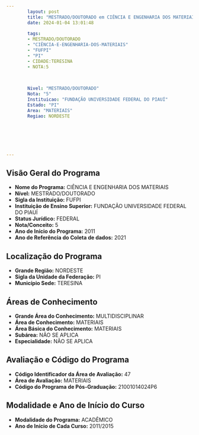 ```yaml
---
        layout: post
        title: "MESTRADO/DOUTORADO em CIÊNCIA E ENGENHARIA DOS MATERIAIS na FUFPI  "
        date: 2024-01-04 13:01:48
     
        tags:
        - MESTRADO/DOUTORADO
        - "CIÊNCIA-E-ENGENHARIA-DOS-MATERIAIS"
        - "FUFPI"
        - "PI"
        - CIDADE:TERESINA
        - NOTA:5
        
       

        Nivel: "MESTRADO/DOUTORADO"
        Nota: "5"
        Instituicao: "FUNDAÇÃO UNIVERSIDADE FEDERAL DO PIAUÍ"
        Estado: "PI"
        Area: "MATERIAIS"
        Regiao: NORDESTE
        
        
        
        
        
        
---
```

## Visão Geral do Programa
- **Nome do Programa:** CIÊNCIA E ENGENHARIA DOS MATERIAIS
- **Nível:** MESTRADO/DOUTORADO
- **Sigla da Instituição:** FUFPI
- **Instituição de Ensino Superior:** FUNDAÇÃO UNIVERSIDADE FEDERAL DO PIAUÍ
- **Status Jurídico:** FEDERAL
- **Nota/Conceito:** 5
- **Ano de Início do Programa:** 2011
- **Ano de Referência do Coleta de dados:** 2021

## Localização do Programa
- **Grande Região:** NORDESTE
- **Sigla da Unidade da Federação:** PI
- **Município Sede:** TERESINA

## Áreas de Conhecimento
- **Grande Área do Conhecimento:** MULTIDISCIPLINAR
- **Área de Conhecimento:** MATERIAIS
- **Área Básica do Conhecimento:** MATERIAIS
- **Subárea:** NÃO SE APLICA
- **Especialidade:** NÃO SE APLICA

## Avaliação e Código do Programa
- **Código Identificador da Área de Avaliação:** 47
- **Área de Avaliação:** MATERIAIS
- **Código do Programa de Pós-Graduação:** 21001014024P6


## Modalidade e Ano de Início do Curso
- **Modalidade do Programa:** ACADÊMICO
- **Ano de Início de Cada Curso:** 2011/2015
